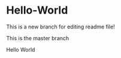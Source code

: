 Hello-World
===========

This is a new branch for editing readme file!

This is the master branch


Hello World
